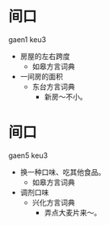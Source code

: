 # 间口
gaen1 keu3
+ 房屋的左右跨度
  * 如皋方言词典
+ 一间房的面积
  * 东台方言词典
    - 新房～不小。

# 间口
gaen5 keu3
+ 换一种口味、吃其他食品。
  * 如皋方言词典
+ 调剂口味
  * 兴化方言词典
    - 弄点大麦片来～。
